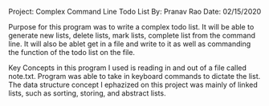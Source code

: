 Project: Complex Command Line Todo List
By: Pranav Rao
Date: 02/15/2020

Purpose for this program was to write a complex todo list. It will be able to generate new lists, delete lists, mark lists, complete list from the command line. It will also be ablet get in a file and write to it as well as commanding the function of the todo list on the file.  

Key Concepts in this program I used is reading in and out of a file called  note.txt. Program was able to take in keyboard commands to dictate the list. The data structure concept I ephazized on this project was mainly  of linked lists, such as sorting, storing, and abstract lists. 
